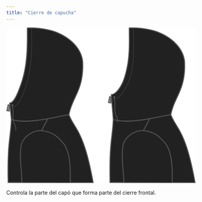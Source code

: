 ```yaml
---
title: "Cierre de capucha"
---
```


![Cierre de capucha](./hoodclosure.svg)

Controla la parte del capó que forma parte del cierre frontal.




